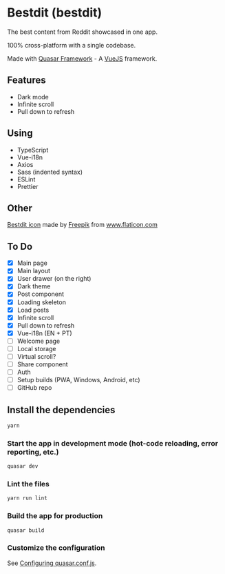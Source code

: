 # Bestdit (bestdit)

The best content from Reddit showcased in one app.

100% cross-platform with a single codebase.

Made with [Quasar Framework](https://quasar.dev/) - A [VueJS](https://vuejs.org/) framework.

## Features

- Dark mode
- Infinite scroll
- Pull down to refresh

## Using

- TypeScript
- Vue-i18n
- Axios
- Sass (indented syntax)
- ESLint
- Prettier

## Other

[Bestdit icon](https://www.flaticon.com/free-icon/trophy_3112946) made by <a href="https://www.freepik.com" title="Freepik">Freepik</a> from <a href="https://www.flaticon.com/" title="Flaticon">www.flaticon.com</a>

## To Do

- [x] Main page
- [x] Main layout
- [x] User drawer (on the right)
- [x] Dark theme
- [x] Post component
- [x] Loading skeleton
- [x] Load posts
- [x] Infinite scroll
- [x] Pull down to refresh
- [x] Vue-i18n (EN + PT)
- [ ] Welcome page
- [ ] Local storage
- [ ] Virtual scroll?
- [ ] Share component
- [ ] Auth
- [ ] Setup builds (PWA, Windows, Android, etc)
- [ ] GitHub repo

## Install the dependencies

```bash
yarn
```

### Start the app in development mode (hot-code reloading, error reporting, etc.)

```bash
quasar dev
```

### Lint the files

```bash
yarn run lint
```

### Build the app for production

```bash
quasar build
```

### Customize the configuration

See [Configuring quasar.conf.js](https://v1.quasar.dev/quasar-cli/quasar-conf-js).
